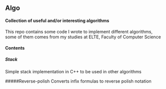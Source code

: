 ## Algo
#### Collection of useful and/or interesting algorithms 
This repo contains some code I wrote to implement different algorithms, some of them comes from my studies at ELTE, Faculty of Computer Science 

#### Contents
##### Stack
Simple stack implementation in C++ to be used in other algorithms

#####Reverse-polish
Converts infix formulas to reverse polish notation
 
